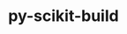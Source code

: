 ---
title: "py-scikit-build"
layout: cache
categories: [package, develop]
meta: {"versions": ["0.17.6"], "compilers": ["gcc@=11.4.0"], "oss": ["ubuntu22.04"], "platforms": ["linux"], "targets": ["x86_64_v3"], "stacks": ["e4s", "root"], "num_specs": 9, "num_specs_by_stack": {"e4s": 9, "root": 9}}
spec_details: [{"hash": "uniwqy4y5gdptleaiskjbm65fpbwnowo", "compiler": "gcc@=11.4.0", "versions": ["0.17.6"], "os": "ubuntu22.04", "platform": "linux", "target": "x86_64_v3", "variants": ["build_system=python_pip"], "stacks": ["e4s", "root"], "size": "-", "tarball": "https://binaries.spack.io/develop/build_cache/linux-ubuntu22.04-x86_64_v3/gcc-11.4.0/py-scikit-build-0.17.6/linux-ubuntu22.04-x86_64_v3-gcc-11.4.0-py-scikit-build-0.17.6-uniwqy4y5gdptleaiskjbm65fpbwnowo.spack"}, {"hash": "qzwhvgrve4tj7uwfilxt6ubhcurvxw6a", "compiler": "gcc@=11.4.0", "versions": ["0.17.6"], "os": "ubuntu22.04", "platform": "linux", "target": "x86_64_v3", "variants": ["build_system=python_pip"], "stacks": ["e4s", "root"], "size": "-", "tarball": "https://binaries.spack.io/develop/build_cache/linux-ubuntu22.04-x86_64_v3/gcc-11.4.0/py-scikit-build-0.17.6/linux-ubuntu22.04-x86_64_v3-gcc-11.4.0-py-scikit-build-0.17.6-qzwhvgrve4tj7uwfilxt6ubhcurvxw6a.spack"}, {"hash": "r3uuoa652j4bmoyfwodoiypz7v6tfkj2", "compiler": "gcc@=11.4.0", "versions": ["0.17.6"], "os": "ubuntu22.04", "platform": "linux", "target": "x86_64_v3", "variants": ["build_system=python_pip"], "stacks": ["e4s", "root"], "size": "-", "tarball": "https://binaries.spack.io/develop/build_cache/linux-ubuntu22.04-x86_64_v3/gcc-11.4.0/py-scikit-build-0.17.6/linux-ubuntu22.04-x86_64_v3-gcc-11.4.0-py-scikit-build-0.17.6-r3uuoa652j4bmoyfwodoiypz7v6tfkj2.spack"}, {"hash": "yeijrpkuwd42glwfytzeugjhywzqbpkk", "compiler": "gcc@=11.4.0", "versions": ["0.17.6"], "os": "ubuntu22.04", "platform": "linux", "target": "x86_64_v3", "variants": ["build_system=python_pip"], "stacks": ["e4s", "root"], "size": "-", "tarball": "https://binaries.spack.io/develop/build_cache/linux-ubuntu22.04-x86_64_v3/gcc-11.4.0/py-scikit-build-0.17.6/linux-ubuntu22.04-x86_64_v3-gcc-11.4.0-py-scikit-build-0.17.6-yeijrpkuwd42glwfytzeugjhywzqbpkk.spack"}, {"hash": "ahijh7wg6wzqffzemair7uhf2u6lfgpi", "compiler": "gcc@=11.4.0", "versions": ["0.17.6"], "os": "ubuntu22.04", "platform": "linux", "target": "x86_64_v3", "variants": ["build_system=python_pip"], "stacks": ["e4s", "root"], "size": "-", "tarball": "https://binaries.spack.io/develop/build_cache/linux-ubuntu22.04-x86_64_v3/gcc-11.4.0/py-scikit-build-0.17.6/linux-ubuntu22.04-x86_64_v3-gcc-11.4.0-py-scikit-build-0.17.6-ahijh7wg6wzqffzemair7uhf2u6lfgpi.spack"}, {"hash": "yx57zwikutwlodxrogdgo2g2y5uju7qn", "compiler": "gcc@=11.4.0", "versions": ["0.17.6"], "os": "ubuntu22.04", "platform": "linux", "target": "x86_64_v3", "variants": ["build_system=python_pip"], "stacks": ["e4s", "root"], "size": "-", "tarball": "https://binaries.spack.io/develop/build_cache/linux-ubuntu22.04-x86_64_v3/gcc-11.4.0/py-scikit-build-0.17.6/linux-ubuntu22.04-x86_64_v3-gcc-11.4.0-py-scikit-build-0.17.6-yx57zwikutwlodxrogdgo2g2y5uju7qn.spack"}, {"hash": "jbimogikgvitkee4pq42oxne5s2xzhsq", "compiler": "gcc@=11.4.0", "versions": ["0.17.6"], "os": "ubuntu22.04", "platform": "linux", "target": "x86_64_v3", "variants": ["build_system=python_pip"], "stacks": ["e4s", "root"], "size": "-", "tarball": "https://binaries.spack.io/develop/build_cache/linux-ubuntu22.04-x86_64_v3/gcc-11.4.0/py-scikit-build-0.17.6/linux-ubuntu22.04-x86_64_v3-gcc-11.4.0-py-scikit-build-0.17.6-jbimogikgvitkee4pq42oxne5s2xzhsq.spack"}, {"hash": "vnfef2ljic3vbkkfr6nabjkyfmi4ge37", "compiler": "gcc@=11.4.0", "versions": ["0.17.6"], "os": "ubuntu22.04", "platform": "linux", "target": "x86_64_v3", "variants": ["build_system=python_pip"], "stacks": ["e4s", "root"], "size": "-", "tarball": "https://binaries.spack.io/develop/build_cache/linux-ubuntu22.04-x86_64_v3/gcc-11.4.0/py-scikit-build-0.17.6/linux-ubuntu22.04-x86_64_v3-gcc-11.4.0-py-scikit-build-0.17.6-vnfef2ljic3vbkkfr6nabjkyfmi4ge37.spack"}, {"hash": "llz5srugdd2e2bsysm52pkgz34fwvdax", "compiler": "gcc@=11.4.0", "versions": ["0.17.6"], "os": "ubuntu22.04", "platform": "linux", "target": "x86_64_v3", "variants": ["build_system=python_pip"], "stacks": ["e4s", "root"], "size": "-", "tarball": "https://binaries.spack.io/develop/build_cache/linux-ubuntu22.04-x86_64_v3/gcc-11.4.0/py-scikit-build-0.17.6/linux-ubuntu22.04-x86_64_v3-gcc-11.4.0-py-scikit-build-0.17.6-llz5srugdd2e2bsysm52pkgz34fwvdax.spack"}]
---